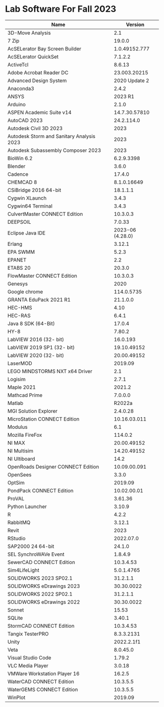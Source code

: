 # Lab Software For Fall 2023

|     Name     |    Version    |
|--------------|---------------|
| 3D-Move Analysis | 2.1 |
| 7 Zip | 19.0.0 |
| AcSELerator Bay Screen Builder | 1.0.49152.777 |
| AcSELerator QuickSet | 7.1.2.2
| ActiveTcl| 8.6.13 | | :grey_question:
| Adobe Acrobat Reader DC | 23.003.20215 | | :heavy_check_mark:
| Advanced Design System | 2020 Update 2 | !Newest Version is 2023! | :grey_question:
| Anaconda3 | 2.4.2 | | :heavy_check_mark:
| ANSYS | 2023 R1 | ME751 | :heavy_check_mark:
| Arduino | 2.1.0 | | :heavy_check_mark:
| ASPEN Academic Suite v14 | 14.7.30.57810 |
| AutoCAD 2023 | 24.2.114.0 |
| Autodesk Civil 3D 2023 | 2023 |
| Autodesk Storm and Sanitary Analysis 2023 | 2023 |
| Autodesk Subassembly Composer 2023 | 2023 |
| BioWin 6.2 | 6.2.9.3398 | HASP | :heavy_check_mark:
| Blender | 3.6.0 | | :heavy_check_mark:
| Cadence | 17.4.0 |
| CHEMCAD 8  | 8.1.0.16649 |
| CSiBridge 2016 64-bit | 18.1.1.1 |
| Cygwin XLaunch | 3.4.3 | | :heavy_check_mark:
| Cygwin64 Terminal | 3.4.3 | | :heavy_check_mark:
| CulvertMaster CONNECT Edition | 10.3.0.3 |
| DEEPSOIL  | 7.0.33 |
| Eclipse Java IDE | 2023-06 (4.28.0) | | :heavy_check_mark:
| Erlang | 3.12.1 |
| EPA SWMM | 5.2.3 |
| EPANET | 2.2 |
| ETABS 20 | 20.3.0 |
| FlowMaster CONNECT Edition | 10.3.0.3 |
| Genesys | 2020 |
| Google chrome | 114.0.5735 |
| GRANTA EduPack 2021 R1 | 21.1.0.0 |
| HEC-HMS | 4.10 | | :heavy_check_mark:
| HEC-RAS | 6.4.1 | | :heavy_check_mark:
| Java 8 SDK (64-Bit) | 17.0.4 |
| HY-8 | 7.80.2 | | :heavy_check_mark:
| LabVIEW 2016 (32- bit) | 16.0.193 |
| LabVIEW 2019 SP1 (32- bit) | 19.10.49152 |
| LabVIEW 2020 (32- bit) | 20.00.49152 |
| LaserMOD | 2019.09 |
| LEGO MINDSTORMS NXT x64 Driver | 2.1
| Logisim | 2.7.1 | | :heavy_check_mark:
| Maple 2021 | 2021.2 | | :heavy_check_mark:
| Mathcad Prime | 7.0.0.0 |
| Matlab | R2022a |
| MGI Solution Explorer | 2.4.0.28 |
| MicroStation CONNECT Edition | 10.16.03.011 |
| Modulus | 6.1 |
| Mozilla FireFox | 114.0.2 |  
| NI MAX | 20.00.49152 |
| NI Multisim | 14.20.49152 |
| NI Ultiboard | 14.2 |
| OpenRoads Designer CONNECT Edition | 10.09.00.091 |
| OpenSees | 3.3.0 | | :heavy_check_mark:
| OptSim | 2019.09 |
| PondPack CONNECT Edition | 10.02.00.01 |
| ProVAL | 3.61.36 | CEE738
| Python Launcher | 3.10.9 | | :heavy_check_mark:
| R |  4.2.2 | | :heavy_check_mark:
| RabbitMQ | 3.12.1
| Revit | 2023 |
| RStudio | 2022.07.0 |
| SAP2000 24 64-bit | 24.1.0 |
| SEL SynchroWAVe Event | 1.8.4.9 |
| SewerCAD CONNECT Edition | 10.3.4.53 |
| Sim4LifeLight | 5.0.1.4765 |
| SOLIDWORKS 2023 SP02.1 | 31.2.1.1 | ME350, ME351
| SOLIDWORKS eDrawings 2023 | 30.30.0022 |
| SOLIDWORKS 2022 SP02.1 | 31.2.1.1 | ME350, ME351
| SOLIDWORKS eDrawings 2022 | 30.30.0022 |
| Sonnet | 15.53 |
| SQLite | 3.40.1 | | :heavy_check_mark:
| StormCAD CONNECT Edition | 10.3.4.53 |
| Tangix TesterPRO | 8.3.3.2131 | :grey_question:
| Unity | 2022.2.1f1 | | :heavy_check_mark:
| Veta | 8.0.45.0 | CEE738 | :heavy_check_mark:
| Visual Studio Code | 1.79.2 | | :heavy_check_mark:
| VLC Media Player | 3.0.18 | | :heavy_check_mark:
| VMWare Workstation Player 16 | 16.2.5 | | :heavy_check_mark:
| WaterCAD CONNECT Edition | 10.3.5.5 |
| WaterGEMS CONNECT Edition | 10.3.5.5 |
| WinPlot | 2019.09 |  
